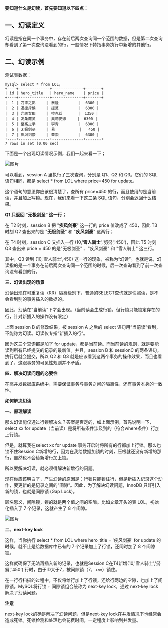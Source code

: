 **要知道什么是幻读，首先要知道以下四点：**

## 一、幻读定义

幻读是指在同一个事务中，存在前后两次查询同一个范围的数据，但是第二次查询却看到了第一次查询没看到的行，一般情况下特指事务执行中新增的其他行。

## 二、幻读示例

测试表数据：

```
mysql> select * from LOL;
+----+--------------+--------------+-------+
| id | hero_title   | hero_name    | price |
+----+--------------+--------------+-------+
|  1 | 刀锋之影     | 泰隆         |  6300 |
|  2 | 迅捷斥候     | 提莫         |  6300 |
|  3 | 光辉女郎     | 拉克丝       |  1350 |
|  4 | 发条魔灵     | 奥莉安娜     |  6300 |
|  5 | 至高之拳     | 李青         |  6300 |
|  6 | 无极剑圣     | 易           |   450 |
|  7 | 疾风剑豪     | 亚索         |  6300 |
+----+--------------+--------------+-------+
7 rows in set (0.00 sec)
```



下面是一个出现幻读情况示例，我们一起来看一下；

![图片](https://mmbiz.qpic.cn/mmbiz_png/QibLP1rpwH8vjkDvUoaNUA8J6OdjAMYYFYMyorT1O2w0L0NXYBNCUDwG1ic92xUY9dIl6DRrB6P1BvaRoEzxVbhA/640?wx_fmt=png&tp=webp&wxfrom=5&wx_lazy=1&wx_co=1)

可以看到，session A 里执行了三次查询，分别是 Q1、Q2 和 Q3。它们的 SQL 语句相同，都是 select * from LOL where price=450 for update。



这个语句的意思你应该很清楚了，查所有 price=450 的行，而且使用的是当前读，并且加上写锁。现在，我们来看一下这三条 SQL 语句，分别会返回什么结果。



**Q1 只返回 "无极剑圣" 这一行；**

在 T2 时刻，session B 把 "**疾风剑豪**" 这一行的 price 值改成了 450，因此 T3 时刻 Q2 查出来的是 "**无极剑圣**" 和 "**疾风剑豪**" 这两行；



在 T4 时刻，session C 又插入一行 (10,'**雪人骑士**','努努','450')，因此 T5 时刻 Q3 查出来 price = 450 的是"无极剑圣" 、"疾风剑豪" 和 "雪人骑士" 这三行。



其中，Q3 读到 (10,'雪人骑士',450) 这一行的现象，被称为“幻读”。也就是说，幻读指的是一个事务在前后两次查询同一个范围的时候，后一次查询看到了前一次查询没有看到的行。





**三、幻读出现的场景**

幻读出现在可重复读（RR）隔离级别下，普通的SELECT查询就是快照读，是不会看到别的事务插入的数据的。



因此，幻读在“当前读”下才会出现。（当前读会生成行锁，但行锁只能锁定存在的行，针对新插入的操作没有限定）



上面 session B 的修改结果，被 session A 之后的 select 语句用“当前读”看到，不能称为幻读。幻读仅专指“新插入的行”。



因为这三个查询都是加了 for update，都是当前读。而当前读的规则，就是要能读到所有已经提交的记录的最新值。并且，session B 和 sessionC 的两条语句，执行后就会提交，所以 Q2 和 Q3 就是应该看到这两个事务的操作效果，而且也看到了，这跟事务的可见性规则并不矛盾。





**四、解决幻读问题的必要性**

在高并发数据库系统中，需要保证事务与事务之间的隔离性，还有事务本身的一致性。



**如何解决幻读**

**一、原理解读**

那么幻读能仅通过行锁解决么？答案是否定的，如上面示例，首先说明一下，select xx for update（当前读）是将所有条件涉及到的（符合where条件）行加上行锁。



但是，就算我在select xx for update 事务开启时将所有的行都加上行锁。那么也锁不住Session C新增的行，因为在我给数据加锁的时刻，压根就还没有新增的那行，自然也不会给新增行加上锁。



所以要解决幻读，就必须得解决新增行的问题。



现在你应该明白了，产生幻读的原因是：行锁只能锁住行，但是新插入记录这个动作，要更新的是记录之间的“间隙”。因此，为了解决幻读问题，InnoDB 只好引入新的锁，也就是间隙锁 (Gap Lock)。



顾名思义，间隙锁，锁的就是两个值之间的空隙。比如文章开头的表 LOL，初始化插入了 7 个记录，这就产生了 8 个间隙。

![图片](https://mmbiz.qpic.cn/mmbiz_png/QibLP1rpwH8vjkDvUoaNUA8J6OdjAMYYFuyXe9Y6nibnFWGM1ibX8ZH3SYpgndCNgx3paH6PIkwOmdNNTBVhUreyw/640?wx_fmt=png&tp=webp&wxfrom=5&wx_lazy=1&wx_co=1)



**二、next-key lock**

这样，当你执行 select * from LOL where hero_title = '疾风剑豪' for update 的时候，就不止是给数据库中已有的 7 个记录加上了行锁，还同时加了 8 个间隙锁。



这样就确保了无法再插入新的记录，也就是Session C在T4新增(10,'雪人骑士','努努','450') 行时，由于ID大于7，被间隙锁（7，+∞）锁住。



在一行行扫描的过程中，不仅将给行加上了行锁，还给行两边的空隙，也加上了间隙锁。MySQL将行锁 + 间隙锁组合统称为 next-key lock，通过 next-key lock 解决了幻读问题。



**注意**

next-key lock的确是解决了幻读问题，但是next-key lock在并发情况下也经常会造成死锁。死锁检测和处理也会花费时间，一定程度上影响到并发量。